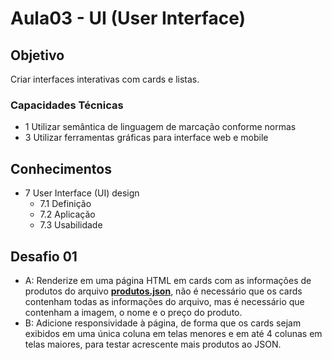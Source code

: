 # Aula03 - UI (User Interface)

## Objetivo
Criar interfaces interativas com cards e listas.

### Capacidades Técnicas
- 1 Utilizar semântica de linguagem de marcação conforme normas
- 3 Utilizar ferramentas gráficas para interface web e mobile

## Conhecimentos
- 7 User Interface (UI) design
  - 7.1 Definição
  - 7.2 Aplicação
  - 7.3 Usabilidade

## Desafio 01
- A: Renderize em uma página HTML em cards com as informações de produtos do arquivo **[produtos.json](./produtos.json)**, não é necessário que os cards contenham todas as informações do arquivo, mas é necessário que contenham a imagem, o nome e o preço do produto.
- B: Adicione responsividade à página, de forma que os cards sejam exibidos em uma única coluna em telas menores e em até 4 colunas em telas maiores, para testar acrescente mais produtos ao JSON.
